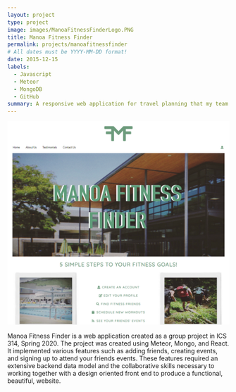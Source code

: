 ```yaml
---
layout: project
type: project
image: images/ManoaFitnessFinderLogo.PNG
title: Manoa Fitness Finder
permalink: projects/manoafitnessfinder
# All dates must be YYYY-MM-DD format!
date: 2015-12-15
labels:
  - Javascript
  - Meteor
  - MongoDB
  - GitHub
summary: A responsive web application for travel planning that my team developed in ICS 415.
---
```


<img class="ui medium right floated rounded image" src="../images/ManoaFitnessFinder.PNG">

Manoa Fitness Finder is a web application created as a group project in ICS 314, Spring 2020. The project was created using Meteor, Mongo, and React. It implemented various features such as adding friends, creating events, and signing up to attend your friends events. These features required an extensive backend data model and the collaborative skills necessary to working together with a design oriented front end to produce a functional, beautiful, website.
